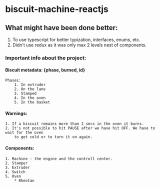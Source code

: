 # biscuit-machine-reactjs

## What might have been done better:
1. To use typescript for better typization, interfaces, enums, etc.
2. Didn't use redux as it was only max 2 levels nest of components.

### Important info about the project:
#### Biscuit metadata: {phase, burned, id}
    Phases:
        1. In extruder
        2. On the lane
        3. Stamped
        4. In the oven
        5. In the basket
#### Warnings:
    1. If a biscuit remains more than 2 secs in the oven it burns.
    2. It's not possible to hit PAUSE after we have hit OFF. We have to wait for the oven 
        to get cold or to turn it on again.    

#### Components:
    1. Machine - the engine and the controll center.
    2. Stamper
    3. Extruder
    4. Switch
    5. Oven
        * Rheotan
